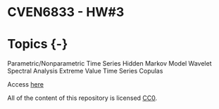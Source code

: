 # CVEN6833 - HW#3

# Topics {-}

Parametric/Nonparametric Time Series 
Hidden Markov Model 
Wavelet Spectral Analysis 
Extreme Value Time Series
Copulas

Access [here](https://albegon1.github.io/CVEN6833-HW3/)

All of the content of this repository is licensed 
[CC0](https://creativecommons.org/publicdomain/zero/1.0/).
